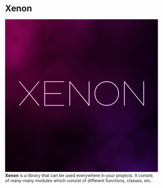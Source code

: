 # Xenon
![enter image description here](https://raw.githubusercontent.com/AlienTheBetrayer/Xenon/main/xenon.png)
**Xenon** is a library that can be used everywhere in your projects. It consits of many-many modules which consist of different functions, classes, etc.